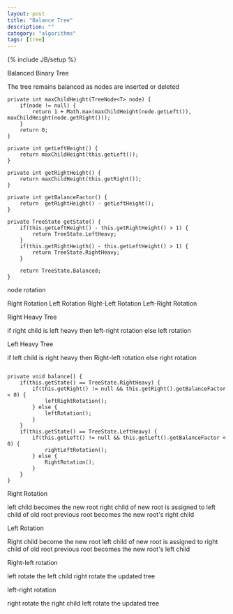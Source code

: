 ```yaml
---
layout: post
title: "Balance Tree"
description: ""
category: "algorithms"
tags: [tree]
---
```

{% include JB/setup %}


Balanced Binary Tree

The tree remains balanced as nodes are inserted or deleted

```
private int maxChildHeight(TreeNode<T> node) {
	if(node != null) {
		return 1 + Math.max(maxChildHeight(node.getLeft()), maxChildHeight(node.getRight()));
	}
	return 0;
}

private int getLeftHeight() {
	return maxChildHeight(this.getLeft());
}

private int getRightHeight() {
	return maxChildHeight(this.getRight());
}

private int getBalanceFactor() {
	return  getRightHeight() - getLeftHeight();
}

private TreeState getState() {
	if(this.getLeftHeight() - this.getRightHeight() > 1) {
		return TreeState.LeftHeavy;
	}
	if(this.getRightHeigth() - this.getLeftHeight() > 1) {
		return TreeState.RightHeavy;
	}

	return TreeState.Balanced;
}

```

node rotation

Right Rotation
Left Rotation
Right-Left Rotation
Left-Right Rotation

Right Heavy Tree

if right child is left heavy then left-right rotation
else left rotation

Left Heavy Tree

if left child is right heavy then Right-left rotation
else right rotation

```

private void balance() {
	if(this.getState() == TreeState.RightHeavy) {
		if(this.getRight() != null && this.getRight().getBalanceFactor < 0) {
			leftRightRotation();
		} else {
			leftRotation();
		}
	}
    if(this.getState() == TreeState.LeftHeavy) {
		if(this.getLeft() != null && this.getLeft().getBalanceFactor < 0) {
			rightLeftRotation();
		} else {
			RightRotation();
		}
	}
}

```

Right Rotation

left child becomes the new root
right child of new root is assigned to left child of old root
previous root becomes the new root's right child


Left Rotation

Right child become the new root
left child of new root is assigned to right child of old root
previous root becomes the new root's left child


Right-left rotation

left rotate the left child
right rotate the updated tree


left-right rotation

right rotate the right child
left rotate the updated tree
